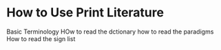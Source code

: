# How to Use Print Literature
Basic Terminology
HOw to read the dctionary 
how to read the paradigms
How to read the sign list